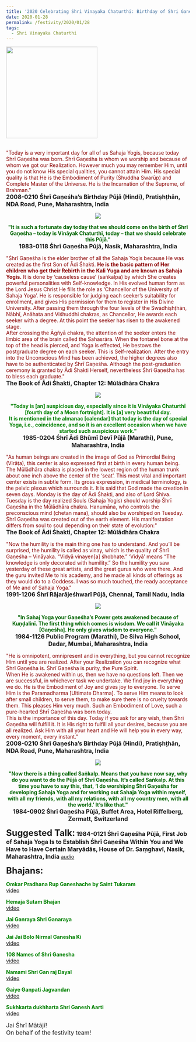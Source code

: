 ```yaml
---
title: '2020 Celebrating Shri Vinayaka Chaturthi: Birthday of Shri Ganesha'
date: 2020-01-28
permalink: /festivity/2020/01/28
tags:
  - Shri Vinayaka Chaturthi
---
```


<div style="text-align: left"><img src="/images/image00.png" width="250" /></div><br>

<p>
<font color="DarkRed">"Today is a very important day for all of us Sahaja Yogis, because today Śhrī Gaṇeśha was born. Śhrī Gaṇeśha is whom we worship and because of whom we got our Realization. However much you may remember Him, until you do not know His special qualities, you cannot attain Him. His special quality is that He is the Embodiment of Purity (Śhuddha Swarūp) and Complete Master of the Universe. He is the Incarnation of the Supreme, of Brahman."</font><br>
<font size="+0"><b>2008-0210 Śhrī Gaṇeśha’s Birthday Pūjā (Hindi), Pratiṣhṭhān, NDA Road, Pune, Maharashtra, India
</b></font>
</p>

<div style="text-align: center"><img src="/images/image301.png" /></div>

<p style="text-align:center;">
<font color="DarkGreen"><b>"It is such a fortunate day today that we should come on the birth of Śhrī Gaṇeśha – today is Vināyak Chaturthī, today – that we should celebrate this Pūjā."</b></font><br>
<font size="+0"><b>1983-0118 Śhrī Gaṇeśha Pūjā, Nasik, Maharashtra, India</b></font>
</p>

<p>
<font color="DarkRed">"Śhrī Gaṇeśha is the elder brother of all the Sahaja Yogis because He was created as the first Son of Ādi Śhakti. <b>He is the basic pattern of Her children who get their Rebirth in the Kali Yuga and are known as Sahaja Yogis.</b> It is done by ‘causeless cause’ (saṅkalpa) by which She creates powerful personalities with Self-knowledge. In His evolved human form as the Lord Jesus Christ He fills the role as ‘Chancellor of the University of Sahaja Yoga’. He is responsible for judging each seeker’s suitability for enrollment, and gives His permission for them to register in His Divine University. After passing them through the four levels of the Swādhiṣhṭhān, Nābhī, Anāhata and Viśhuddhi chakras, as Chancellor, He awards each seeker with a degree. At this point the seeker has risen to the awakened stage.<br>
After crossing the Āgñyā chakra, the attention of the seeker enters the limbic area of the brain called the Sahasrāra. When the fontanel bone at the top of the head is pierced, and Yoga is effected, He bestows the postgraduate degree on each seeker. This is Self-realization. After the entry into the Unconscious Mind has been achieved, the higher degrees also have to be authenticated by Śhrī Gaṇeśha. Although the post-graduation ceremony is granted by Ādi Śhakti Herself, nevertheless Śhrī Gaṇeśha has to bless  each graduate."</font><br>
<font size="+0"><b>The Book of Ādi Śhakti, Chapter 12: Mūlādhāra Chakra</b></font>
</p>

<div style="text-align: center"><img src="/images/image302.png" /></div>

<p style="text-align:center;">
<font color="green"><b>"Today is [an] auspicious day, especially since it is Vināyaka Chaturthī [fourth day of a Moon fortnight]. It is [a] very beautiful day.<br>
It is mentioned in the almanac [calendar] that today is the day of special Yoga, i.e., coincidence, and so it is an excellent occasion when we have started such auspicious work."</b></font><br>
<font size="+0"><b>1985-0204 Śhrī Ādi Bhūmī Devī Pūjā (Marathi), Pune, Maharashtra, India</b></font>
</p>

<p>
<font color="DarkRed">"As human beings are created in the image of God as Primordial Being (Virāṭa), this center is also expressed first at birth in every human being. The Mūlādhāra chakra is placed in the lowest region of the human trunk about one inch above the center of the ‘seat’. This most vital and important center exists in subtle form. Its gross expression, in medical terminology, is the pelvic plexus which surrounds it.
It is said that God made the creation in seven days. Monday is the day of Ādi Śhakti, and also of Lord Śhiva. Tuesday is the day realized Souls (Sahaja Yogis) should worship Śhrī Gaṇeśha in the Mūlādhāra chakra. Hanumāna, who controls the preconscious mind (chetan mana), should also be worshiped on Tuesday.
Śhrī Gaṇeśha was created out of the earth element. His manifestation differs from soul to soul depending on their state of evolution:"</font><br>
<font size="+0"><b>The Book of Ādi Śhakti, Chapter 12: Mūlādhāra Chakra</b></font>
</p>

<p>
<font color="DarkRed">"Now the humility is the main thing one has to understand. And you’ll be surprised, the humility is called as vinay, which is the quality of Śhrī Gaṇeśha – Vināyaka. “Vidyā vinayen[a] śhobhate.” ‘Vidyā’ means “The knowledge is only decorated with humility.” So the humility you saw yesterday of these great artists, and the great gurus who were there. And the guru invited Me to his academy, and he made all kinds of offerings as they would do to a Goddess. I was so much touched, the ready acceptance of Me and of Sahaja Yoga."</font><br>
<font size="+0"><b>1991-1206 Śhrī Rājarājeśhwarī Pūjā, Chennai, Tamil Nadu, India</b></font>
</p>

<div style="text-align: center"><img src="/images/image303.png" /></div>

<p style="text-align:center;">
<font color="DarkGreen"><b>"In Sahaj Yoga your Gaṇeśha’s Power gets awakened because of Kuṇḍalinī. The first thing which comes is wisdom. We call it Vināyaka [Gaṇeśha]. He only gives wisdom to everyone."</b></font><br>
<font size="+0"><b>1984-1126 Public Program (Marathi), De Silva High School, Dadar, Mumbai, Maharashtra, India</b></font>
</p>

<p>
<font color="DarkRed">"He is omnipotent, omnipresent and in everything, but you cannot recognize Him until you are realized. After your Realization you can recognize what Śhrī Gaṇeśha is. Śhrī Gaṇeśha is purity, the Pure Spirit.<br>
When He is awakened within us, then we have no questions left. Then we are successful, in whichever task we undertake. We find joy in everything we do. He is the Embodiment of Joy and gives joy to everyone.
To serve Him is the Paramadharma [Ultimate Dharma]. To serve Him means to look after small children, to serve them, to make sure there is no cruelty towards them. This pleases Him very much. Such an Embodiment of Love, such a pure-hearted Śhrī Gaṇeśha was born today.<br>
This is the importance of this day. Today if you ask for any wish, then Śhrī Gaṇeśha will fulfill it. It is His right to fulfill all your desires, because you are all realized. Ask Him with all your heart and He will help you in every way, every moment, every instant."</font><br>
<font size="+0"><b>2008-0210 Śhrī Gaṇeśha’s Birthday Pūjā (Hindi), Pratiṣhṭhān, NDA Road, Pune, Maharashtra, India</b></font>
</p>

<div style="text-align: center"><img src="/images/image304.png" /></div>

<p style="text-align:center;">
<font color="DarkGreen"><b>"Now there is a thing called Saṅkalp.
Means that you have now say, why do you want to do the Pūjā of Śhrī Gaṇeśha. It’s called Saṅkalp. At this time you have to say this, that, ‘I do worshiping Śhrī Gaṇeśha for developing Sahaja Yoga and for working out Sahaja Yoga within myself, with all my friends, with all my relations, with all my country men, with all the world.’ 
It’s like that."</b></font><br>
<font size="+0"><b>1984-0902 Śhrī Gaṇeśha Pūjā, Buffet Area, Hotel Riffelberg, Zermatt, Switzerland</b></font>
</p>

<font size="+2"><b>Suggested Talk:</b></font> 
<font size="+0"><b>1984-0121 Śhrī Gaṇeśha Pūjā, First Job of Sahaja Yoga Is to Establish Śhrī Gaṇeśha Within You and We Have to Have Certain Maryādās, House of Dr. Saṃghavī, Nasik, Maharashtra, India</b></font>
<a href="https://www.youtube.com/watch?time_continue=248&v=nPVRRLo7IZY"> audio</a><br>

<font size="+2"><b>Bhajans:</b></font>

<p>
<font color="green"><b>Omkar Pradhana Rup Ganeshache by Saint Tukaram</b></font><br>
<a href="https://seven-teams.github.io/Videos_Links.html"> video</a><br>
</p>

<p>
<font color="green"><b>Hemaja Sutam Bhajan</b></font><br>
<a href="https://www.youtube.com/watch?v=mGvUq8-ebXo"> video</a>
</p>

<p>
<font color="green"><b>Jai Ganraya Shri Ganaraya</b></font><br>
<a href="https://seven-teams.github.io/Videos_Links.html"> video</a>
</p>
 
<p>
<font color="green"><b>Jai Jai Bolo Nirmal Ganesha Ki</b></font><br>
<a href="https://www.youtube.com/watch?v=9r2eVWLg4mo"> video</a> 
</p>

<p>
<font color="green"><b>108 Names of Shri Ganesha</b></font><br>
<a href="https://seven-teams.github.io/Videos_Links.html"> video</a> 
</p>

<p>
<font color="green"><b>Namami Shri Gan raj Dayal</b></font><br>
<a href="https://seven-teams.github.io/Videos_Links.html"> video</a> 
</p>

<p>
<font color="green"><b>Gaiye Ganpati Jagvandan</b></font><br>
<a href="https://www.youtube.com/watch?v=ilY4PAguS6A"> video</a> 
</p>

<p>
<font color="green"><b>Sukhkarta dukhharta Shri Ganesh Aarti</b></font><br>
<a href="https://www.youtube.com/watch?v=HNv44APLhL8&list=PL8E57180C36478F98&index=2"> video</a> 
</p>

<p>
<font size="+0">Jai Śhrī Mātājī!<br>
On behalf of the festivity team!</font>
</p>